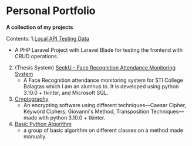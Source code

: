 # Personal Portfolio
**A collection of my projects**

Contents:
1.[Local API Testing Data](https://github.com/Jocriaus/sample-api-backend-for-testing)
   - A PHP Laravel Project with Laravel Blade for testing the frontend with CRUD operations.
2. (Thesis System) [SeekU - Face Recognition Attendance Monitoring System](https://github.com/Jocriaus/SeekU-Face-Recognition-Attendance-Monitoring-System)
    - A Face Recognition attendance monitoring system for STI College Balagtas which I am an alumnus to. It is developed using python 3.10.0 + tkinter, and Microsoft SQL.
3. [Cryptography](/cryptography)
    - An encrypting software using different techniques—Caesar Cipher, Keyword Ciphers, Giovanni's Method, Transposition Techniques— made with python 3.10.0 + tkinter. 
4. [Basic Python Algorithm](/python-basic-algo)
   - a group of basic algorithm on different classes on a method made manually.
